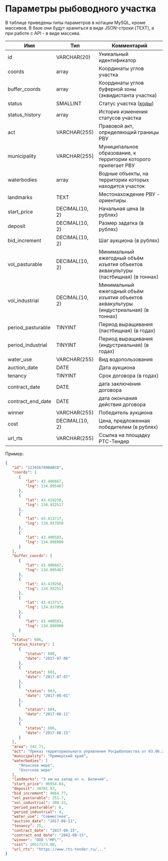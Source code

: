 # Параметры рыбоводного участка

В таблице приведены типы параметров в нотации MySQL, кроме массивов. В базе они будут храниться в виде JSON-строки (TEXT), а при работе с API - в виде массива.

Имя | Тип | Комментарий
--- | --- | -----------
id | VARCHAR(20) | Уникальный идентификатор
coords | array | Координаты углов участка
buffer_coords | array | Координаты углов буферной зоны (эквидистанта участка)
status | SMALLINT | Статус участка ([коды](https://github.com/khvan-innokenty/fondvostok/blob/master/CODES.md#Статусы-участков))
status_history | array | История изменения статусов участка
act | VARCHAR(255) | Правовой акт, определяющий границы РВУ
municipality | VARCHAR(255) | Муниципальное образование, к территории которого прилегает РВУ
waterbodies | array | Водные объекты, на территории которых находится участок
landmarks | TEXT | Местонахождение РВУ - ориентиры
start_price | DECIMAL(10, 2) | Начальная цена (в рублях)
deposit | DECIMAL(10, 2) | Размер задатка (в рублях)
bid_increment | DECIMAL(10, 2) | Шаг аукциона (в рублях)
vol_pasturable | DECIMAL(10, 2) | Минимальный ежегодный объём изъятия объектов аквакультуры (пастбищная) (в тоннах)
vol_industrial | DECIMAL(10, 2) | Минимальный ежегодный объём изъятия объектов аквакультуры (индустриальная) (в тоннах)
period_pasturable | TINYINT | Период выращивания  (пастбищная) (в годах)
period_industrial | TINYINT | Период выращивания  (индустриальная) (в годах)
water_use | VARCHAR(255) | Вид водопользования
auction_date | DATE | Дата аукциона
tenancy | TINYINT | Срок договора (в годах)
contract_date | DATE | дата заключения договора
contract_end_date | DATE | дата окончания действия договора
winner | VARCHAR(255) | Победитель аукциона
cost | DECIMAL(10, 2) | Цена, предложенная победителем (в рублях)
url_rts | VARCHAR(255) | Ссылка на площадку РТС-Тендер

Пример:
```json
{
   "id": "1234567890ABCD",
   "coords": [
      {
         "lat": 43.406667,
         "lng": 134.895467
      },
      {
         "lat": 43.419250,
         "lng": 134.932517
      },
      {
         "lat": 43.413717,
         "lng": 134.937050
      },
      {
         "lat": 43.400583,
         "lng": 134.898900
      }
   ],
   "buffer_coords": [
      {
         "lat": 43.406667,
         "lng": 134.895467
      },
      {
         "lat": 43.419250,
         "lng": 134.932517
      },
      {
         "lat": 43.413717,
         "lng": 134.937050
      },
      {
         "lat": 43.400583,
         "lng": 134.898900
      }
   ],
   "status": 606,
   "status_history": [
      {
         "status": 600,
         "date": "2017-07-06"
      },
      {
         "status": 601,
         "date": "2017-07-07"
      },
      {
         "status": 603,
         "date": "2017-08-01"
      },
      {
         "status": 604,
         "date": "2017-08-11"
      },
      {
         "status": 606,
         "date": "2017-08-15"
      }
   ],
   "area": 242.71,
   "act": "Приказ территориального управления Росрыболовства от 03.06.2017 №106",
   "municipality": "Приморский край",
   "waterbodies": [
      "Японское море",
      "Охотское море"
   ],
   "landmarks": "3 км на запад от о. Беличий",
   "start_price": 96954.84,
   "deposit": 38781.93,
   "bid_increment": 4664.77,
   "vol_pasturable": 251.7,
   "vol_industrial": 308.33,
   "period_pasturable": 6,
   "period_industrial": 4,
   "water_use": "Совместное",
   "auction_date": "2017-08-11",
   "tenancy": 25,
   "contract_date": "2017-08-15",
   "contract_end_date": "2042-08-15",
   "winner": "ООО \"МР\"",
   "cost": 10517173.00,
   "url_rts": "https://www.rts-tender.ru/..."
}
```
